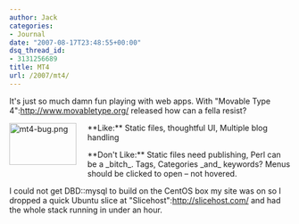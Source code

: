 ```yaml
---
author: Jack
categories:
- Journal
date: "2007-08-17T23:48:55+00:00"
dsq_thread_id:
- 3131256689
title: MT4
url: /2007/mt4/
---
```


It's just so much damn fun playing with web apps. With "Movable Type 4":http://www.movabletype.org/ released how can a fella resist? 

<span class="mt-enclosure mt-enclosure-image"><img alt="mt4-bug.png" src="/files/mt4-bug.png" width="120" height="75" class="mt-image-left" style="float: left; margin: 0 20px 20px 0;" /></span> 

\*\*Like:\*\* Static files, thoughtful UI, Multiple blog handling 

\*\*Don't Like:\*\* Static files need publishing, Perl can be a \_bitch\_. Tags, Categories \_and\_ keywords? Menus should be clicked to open &#8211; not hovered. 

I could not get DBD::mysql to build on the CentOS box my site was on so I dropped a quick Ubuntu slice at "Slicehost":http://slicehost.com/ and had the whole stack running in under an hour.